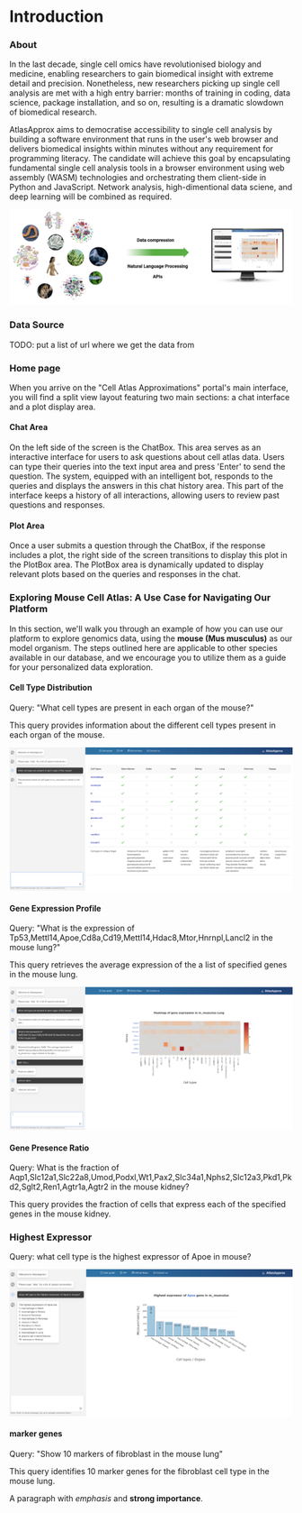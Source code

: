 # Introduction 
 

### About

In the last decade, single cell omics have revolutionised biology and medicine, enabling researchers to gain biomedical insight with extreme detail and precision. Nonetheless, new researchers picking up single cell analysis are met with a high entry barrier: months of training in coding, data science, package installation, and so on, resulting is a dramatic slowdown of biomedical research. 

AtlasApprox aims to democratise accessibility to single cell analysis by building a software environment that runs in the user's web browser and delivers biomedical insights within minutes without any requirement for programming literacy. The candidate will achieve this goal by encapsulating fundamental single cell analysis tools in a browser environment using web assembly (WASM) technologies and orchestrating them client-side in Python and JavaScript. Network analysis, high-dimentional data sciene, and deep learning will be combined as required.

![about](./demo/about.png)

### Data Source
TODO: put a list of url where we get the data from

### Home page
When you arrive on the "Cell Atlas Approximations" portal's main interface, you will find a split view layout featuring two main sections: a chat interface and a plot display area.
#### Chat Area
On the left side of the screen is the ChatBox. This area serves as an interactive interface for users to ask questions about cell atlas data. Users can type their queries into the text input area and press 'Enter' to send the question. The system, equipped with an intelligent bot, responds to the queries and displays the answers in this chat history area. This part of the interface keeps a history of all interactions, allowing users to review past questions and responses.

#### Plot Area
Once a user submits a question through the ChatBox, if the response includes a plot, the right side of the screen transitions to display this plot in the PlotBox area. The PlotBox area is dynamically updated to display relevant plots based on the queries and responses in the chat.

### Exploring Mouse Cell Atlas: A Use Case for Navigating Our Platform

In this section, we'll walk you through an example of how you can use our platform to explore genomics data, using the **mouse (Mus musculus)** as our model organism. The steps outlined here are applicable to other species available in our database, and we encourage you to utilize them as a guide for your personalized data exploration.

#### Cell Type Distribution

Query: "What cell types are present in each organ of the mouse?"

This query provides information about the different cell types present in each organ of the mouse.

![celltypeXorgan](./demo/celltypexorgan.png)

#### Gene Expression Profile

Query: "What is the expression of Tp53,Mettl14,Apoe,Cd8a,Cd19,Mettl14,Hdac8,Mtor,Hnrnpl,Lancl2 in the mouse lung?"

This query retrieves the average expression of the a list of specified genes in the mouse lung.

![geneExpression](./demo/geneExpression.png)

#### Gene Presence Ratio

Query: What is the fraction of Aqp1,Slc12a1,Slc22a8,Umod,Podxl,Wt1,Pax2,Slc34a1,Nphs2,Slc12a3,Pkd1,Pkd2,Sglt2,Ren1,Agtr1a,Agtr2 in the mouse kidney?

This query provides the fraction of cells that express each of the specified genes in the mouse kidney.

### Highest Expressor
Query: what cell type is the highest expressor of Apoe in mouse?

![highestExpressor](./demo/highestExpressor.png)
#### marker genes

Query: "Show 10 markers of fibroblast in the mouse lung"

This query identifies 10 marker genes for the fibroblast cell type in the mouse lung.

A paragraph with *emphasis* and **strong importance**.

